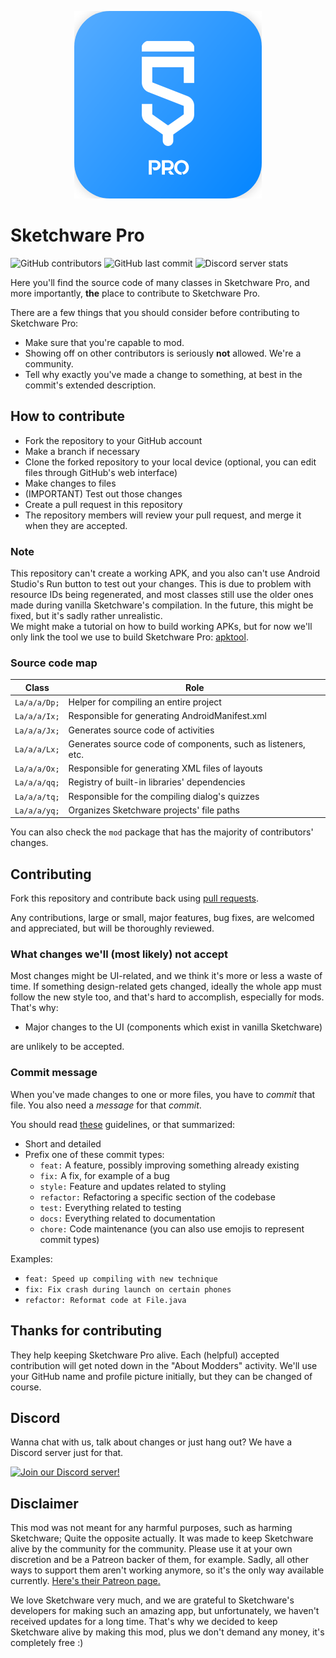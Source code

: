 <p align="center">
    <img src="assets/Sketchware-Pro.png" />
</p>

# Sketchware Pro
![GitHub contributors](https://img.shields.io/github/contributors/Sketchware-Pro/Sketchware-Pro) ![GitHub last commit](https://img.shields.io/github/last-commit/Sketchware-Pro/Sketchware-Pro) ![Discord server stats](https://img.shields.io/discord/790686719753846785)

Here you'll find the source code of many classes in Sketchware Pro, and more importantly, **the**
place to contribute to Sketchware Pro.

There are a few things that you should consider before contributing to Sketchware Pro:

 - Make sure that you're capable to mod.
 - Showing off on other contributors is seriously **not** allowed. We're a community.
 - Tell why exactly you've made a change to something, at best in the commit's extended description.

## How to contribute

- Fork the repository to your GitHub account
- Make a branch if necessary
- Clone the forked repository to your local device (optional, you can edit files through GitHub's
  web interface)
- Make changes to files
- (IMPORTANT) Test out those changes
- Create a pull request in this repository
- The repository members will review your pull request, and merge it when they are accepted.

### Note
This repository can't create a working APK, and you also can't use Android Studio's Run button to test out your changes.
This is due to problem with resource IDs being regenerated, and most classes still use the older ones made during
vanilla Sketchware's compilation. In the future, this might be fixed, but it's sadly rather unrealistic.  
We might make a tutorial on how to build working APKs, but for now we'll only link the tool we use to build
Sketchware Pro: [apktool](https://ibotpeaches.github.io/Apktool/).

### Source code map

| Class | Role |
| --- | --- |
| `La/a/a/Dp;` | Helper for compiling an entire project |
| `La/a/a/Ix;` | Responsible for generating AndroidManifest.xml |
| `La/a/a/Jx;` | Generates source code of activities |
| `La/a/a/Lx;` | Generates source code of components, such as listeners, etc. |
| `La/a/a/Ox;` | Responsible for generating XML files of layouts |
| `La/a/a/qq;` | Registry of built-in libraries' dependencies |
| `La/a/a/tq;` | Responsible for the compiling dialog's quizzes |
| `La/a/a/yq;` | Organizes Sketchware projects' file paths |

You can also check the `mod` package that has the majority of contributors' changes.

## Contributing

Fork this repository and contribute back using
[pull requests](https://github.com/Sketchware-Pro/Sketchware-Pro/pulls).

Any contributions, large or small, major features, bug fixes, are welcomed and appreciated, but will
be thoroughly reviewed.

### What changes we'll (most likely) not accept

Most changes might be UI-related, and we think it's more or less a waste of time. If something design-related gets changed,
ideally the whole app must follow the new style too, and that's hard to accomplish, especially for mods. That's why:

 - Major changes to the UI (components which exist in vanilla Sketchware)

are unlikely to be accepted.

### Commit message

When you've made changes to one or more files, you have to *commit* that file. You also need a
*message* for that *commit*.

You should read [these](https://www.freecodecamp.org/news/writing-good-commit-messages-a-practical-guide/)
guidelines, or that summarized:

- Short and detailed
- Prefix one of these commit types:
   - `feat:` A feature, possibly improving something already existing
   - `fix:` A fix, for example of a bug
   - `style:` Feature and updates related to styling
   - `refactor:` Refactoring a specific section of the codebase
   - `test:` Everything related to testing
   - `docs:` Everything related to documentation
   - `chore:` Code maintenance (you can also use emojis to represent commit types)

Examples:
 - `feat: Speed up compiling with new technique`
 - `fix: Fix crash during launch on certain phones`
 - `refactor: Reformat code at File.java`


## Thanks for contributing
They help keeping Sketchware Pro alive. Each (helpful) accepted contribution will get noted down
in the "About Modders" activity. We'll use your GitHub name and profile picture initially, but they can be
changed of course.

## Discord
Wanna chat with us, talk about changes or just hang out? We have a Discord server just for that.

[![Join our Discord server!](https://invidget.switchblade.xyz/kq39yhT4rX)](http://discord.gg/kq39yhT4rX)

## Disclaimer
This mod was not meant for any harmful purposes, such as harming Sketchware; Quite the opposite actually.
It was made to keep Sketchware alive by the community for the community. Please use it at your own discretion
and be a Patreon backer of them, for example. Sadly, all other ways to support them aren't working anymore,
so it's the only way available currently.
[Here's their Patreon page.](https://www.patreon.com/sketchware)

We love Sketchware very much, and we are grateful to Sketchware's developers for making such an amazing app, but unfortunately, we haven't received updates for a long time.
That's why we decided to keep Sketchware alive by making this mod, plus we don't demand any money, it's completely free :)
